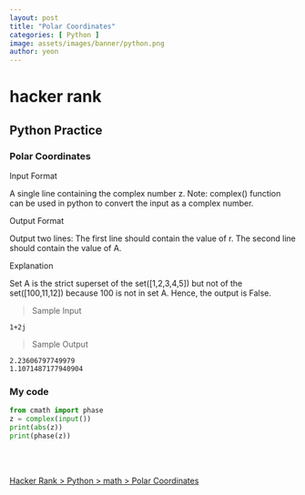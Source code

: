```yaml
---
layout: post
title: "Polar Coordinates"
categories: [ Python ]
image: assets/images/banner/python.png
author: yeon
---
```


# hacker rank

## Python Practice
### Polar Coordinates

Input Format

A single line containing the complex number z. Note: complex() function can be used in python to convert the input as a complex number.

Output Format

Output two lines: 
The first line should contain the value of r. 
The second line should contain the value of A.

Explanation

Set A is the strict superset of the set([1,2,3,4,5]) but not of the set([100,11,12]) because 100 is not in set A. 
Hence, the output is False.

> Sample Input
~~~
1+2j
~~~

> Sample Output
~~~
2.23606797749979 
1.1071487177940904
~~~

### My code
```python
from cmath import phase
z = complex(input())
print(abs(z))
print(phase(z))
```

<br>
<br>

[Hacker Rank > Python > math > Polar Coordinates ](https://www.hackerrank.com/challenges/polar-coordinates/submissions/code/60787056)